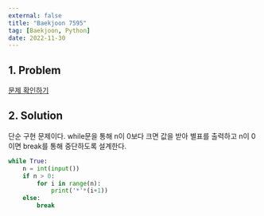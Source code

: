 ```yaml
---
external: false
title: "Baekjoon 7595"
tag: [Baekjoon, Python]
date: 2022-11-30
---
```


## 1. Problem

[문제 확인하기](https://www.acmicpc.net/problem/7595)

## 2. Solution

단순 구현 문제이다.
while문을 통해 n이 0보다 크면 값을 받아 별표를 출력하고 n이 0이면 break를 통해 중단하도록 설계한다.

```python
while True:
    n = int(input())
    if n > 0:
        for i in range(n):
            print('*'*(i+1))
    else: 
        break
```
